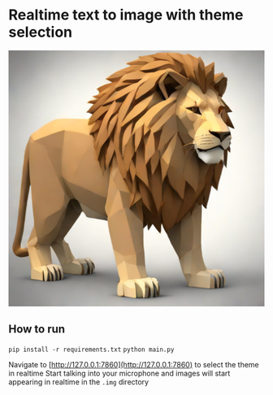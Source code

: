 # Realtime text to image with theme selection

![Generated lion image](images/image.png)

## How to run

`pip install -r requirements.txt`
`python main.py`

Navigate to [http://127.0.0.1:7860](http://127.0.0.1:7860) to select the theme in realtime
Start talking into your microphone and images will start appearing in realtime in the `.img` directory